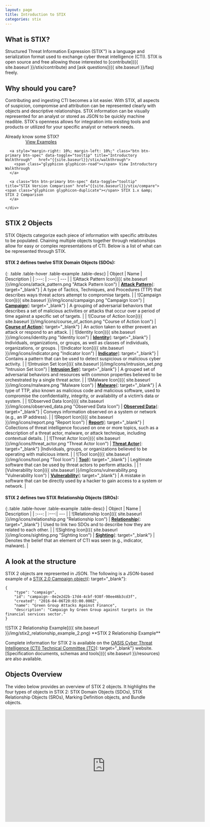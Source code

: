 ```yaml
---
layout: page
title: Introduction to STIX
categories: stix
---
```




## What is STIX?
Structured Threat Information Expression (STIX™) is a language and serialization format used to exchange cyber threat intelligence (CTI). STIX is open source and free allowing those interested to [contribute]({{ site.baseurl }}/stix/contribute) and [ask questions]({{ site.baseurl }}/faq) freely.


## Why should you care?
Contributing and ingesting CTI becomes a lot easier. With STIX, all aspects of suspicion, compromise and attribution can be represented clearly with objects and descriptive relationships. STIX information can be visually represented for an analyst or stored as JSON to be quickly machine readible. STIX's openness allows for integration into existing tools and products or utilized for your specific analyst or network needs.

<div class="row">
  <div class="info-box pull-left med-info-box col-md-12 well">
    Already know some STIX?
    <div>
      <a style="padding: 6px 50px 6px 50px; margin-left: 3%;" class="btn btn-primary btn-spec" data-toggle="tooltip" title="Examples" href="{{site.baseurl}}/stix/examples"> 
        <span class="glyphicon glyphicon-education"></span> View Examples
      </a>
    
      <a style="margin-right: 10%; margin-left: 10%;" class="btn btn-primary btn-spec" data-toggle="tooltip" title="Introductory Walkthrough"   href="{{site.baseurl}}/stix/walkthrough"> 
        <span class="glyphicon glyphicon-road"></span> View Introductory Walkthrough
      </a>
  
      <a class="btn btn-primary btn-spec" data-toggle="tooltip" title="STIX Version Comparison" href="{{site.baseurl}}/stix/compare"><span class="glyphicon glyphicon-duplicate"></span> STIX 1.x &amp; STIX 2 Comparison
      </a>

    </div>
  </div>
</div>


## STIX 2 Objects
STIX Objects categorize each piece of information with specific attributes to be populated. Chaining multiple objects together through relationships allow for easy or complex representations of CTI. Below is a list of what can be represented through STIX.

#### STIX 2 defines twelve STIX Domain Objects (SDOs):

{: .table .table-hover .table-example .table-desc}
| Object | Name | Description |
| :---: | :---: | --- |
| ![Attack Pattern Icon]({{ site.baseurl }}/img/icons/attack_pattern.png "Attack Pattern Icon") | [**Attack Pattern**](https://docs.google.com/document/d/1IvkLxg_tCnICsatu2lyxKmWmh1gY2h8HUNssKIE-UIA/edit#heading=h.axjijf603msy){: target="_blank"} | A type of Tactics, Techniques, and Procedures (TTP) that describes ways threat actors attempt to compromise targets. |
| ![Campaign Icon]({{ site.baseurl }}/img/icons/campaign.png "Campaign Icon") | [**Campaign**](https://docs.google.com/document/d/1IvkLxg_tCnICsatu2lyxKmWmh1gY2h8HUNssKIE-UIA/edit#heading=h.pcpvfz4ik6d6){: target="_blank"} | A grouping of adversarial behaviors that describes a set of malicious activities or attacks that occur over a period of time against a specific set of targets. |
| ![Course of Action Icon]({{ site.baseurl }}/img/icons/course_of_action.png "Course of Action Icon") | [**Course of Action**](https://docs.google.com/document/d/1IvkLxg_tCnICsatu2lyxKmWmh1gY2h8HUNssKIE-UIA/edit#heading=h.a925mpw39txn){: target="_blank"} | An action taken to either prevent an attack or respond to an attack. |
| ![Identity Icon]({{ site.baseurl }}/img/icons/identity.png "Identity Icon") | [**Identity**](https://docs.google.com/document/d/1IvkLxg_tCnICsatu2lyxKmWmh1gY2h8HUNssKIE-UIA/edit#heading=h.wh296fiwpklp){: target="_blank"} | Individuals, organizations, or groups, as well as classes of individuals, organizations, or groups. 
| ![Indicator Icon]({{ site.baseurl }}/img/icons/indicator.png "Indicator Icon") | [**Indicator**](https://docs.google.com/document/d/1IvkLxg_tCnICsatu2lyxKmWmh1gY2h8HUNssKIE-UIA/edit#heading=h.muftrcpnf89v){: target="_blank"} | Contains a pattern that can be used to detect suspicious or malicious cyber activity. |
| ![Intrusion Set Icon]({{ site.baseurl }}/img/icons/intrusion_set.png "Intrusion Set Icon") | [**Intrusion Set**](https://docs.google.com/document/d/1IvkLxg_tCnICsatu2lyxKmWmh1gY2h8HUNssKIE-UIA/edit#heading=h.5ol9xlbbnrdn){: target="_blank"} | A grouped set of adversarial behaviors and resources with common properties believed to be orchestrated by a single threat actor. |
| ![Malware Icon]({{ site.baseurl }}/img/icons/malware.png "Malware Icon") | [**Malware**](https://docs.google.com/document/d/1IvkLxg_tCnICsatu2lyxKmWmh1gY2h8HUNssKIE-UIA/edit#heading=h.s5l7katgbp09){: target="_blank"} | A type of TTP, also known as malicious code and malicious software, used to compromise the confidentiality, integrity, or availability of a victim’s data or system. |
| ![Observed Data Icon]({{ site.baseurl }}/img/icons/observed_data.png "Observed Data Icon") | [**Observed Data**](https://docs.google.com/document/d/1IvkLxg_tCnICsatu2lyxKmWmh1gY2h8HUNssKIE-UIA/edit#heading=h.p49j1fwoxldc){: target="_blank"} | Conveys information observed on a system or network (e.g., an IP address). |
| ![Report Icon]({{ site.baseurl }}/img/icons/report.png "Report Icon") | [**Report**](https://docs.google.com/document/d/1IvkLxg_tCnICsatu2lyxKmWmh1gY2h8HUNssKIE-UIA/edit#heading=h.n8bjzg1ysgdq){: target="_blank"} | Collections of threat intelligence focused on one or more topics, such as a description of a threat actor, malware, or attack technique, including contextual details. |
| ![Threat Actor Icon]({{ site.baseurl }}/img/icons/threat_actor.png "Threat Actor Icon") | [**Threat Actor**](https://docs.google.com/document/d/1IvkLxg_tCnICsatu2lyxKmWmh1gY2h8HUNssKIE-UIA/edit#heading=h.k017w16zutw){: target="_blank"} |Individuals, groups, or organizations believed to be operating with malicious intent. |
| ![Tool Icon]({{ site.baseurl }}/img/icons/tool.png "Tool Icon") | [**Tool**](https://docs.google.com/document/d/1IvkLxg_tCnICsatu2lyxKmWmh1gY2h8HUNssKIE-UIA/edit#heading=h.z4voa9ndw8v){: target="_blank"} | Legitimate software that can be used by threat actors to perform attacks. |
| ![Vulnerability Icon]({{ site.baseurl }}/img/icons/vulnerability.png "Vulnerability Icon") | [**Vulnerability**](https://docs.google.com/document/d/1IvkLxg_tCnICsatu2lyxKmWmh1gY2h8HUNssKIE-UIA/edit#heading=h.q5ytzmajn6re){: target="_blank"} | A mistake in software that can be directly used by a hacker to gain access to a system or network. |

#### STIX 2 defines two STIX Relationship Objects (SROs):

{:.table .table-hover .table-example .table-desc}
| Object | Name | Description |
| :---: | :---:| --- |
| ![Relationship Icon]({{ site.baseurl }}/img/icons/relationship.png "Relationship Icon") | [**Relationship**](https://docs.google.com/document/d/1IvkLxg_tCnICsatu2lyxKmWmh1gY2h8HUNssKIE-UIA/edit#heading=h.e2e1szrqfoan){: target="_blank"} | Used to link two SDOs and to describe how they are related to each other. |
| ![Sighting Icon]({{ site.baseurl }}/img/icons/sighting.png "Sighting Icon") | [**Sighting**](https://docs.google.com/document/d/1IvkLxg_tCnICsatu2lyxKmWmh1gY2h8HUNssKIE-UIA/edit#heading=h.a795guqsap3r){: target="_blank"} | Denotes the belief that an element of CTI was seen (e.g., indicator, malware). |


## A look at the structure

STIX 2 objects are represented in JSON. The following is a JSON-based example of a [STIX 2.0 Campaign object](https://docs.google.com/document/d/1IvkLxg_tCnICsatu2lyxKmWmh1gY2h8HUNssKIE-UIA/pub#h.pcpvfz4ik6d6){: target="_blank"}:

```
{  
    "type": "campaign",  
    "id": "campaign--8e2e2d2b-17d4-4cbf-938f-98ee46b3cd3f",  
    "created": "2016-04-06T20:03:00.000Z",  
    "name": "Green Group Attacks Against Finance",  
    "description": "Campaign by Green Group against targets in the financial services sector."  
}
```

<div class="pull-right text-center about-fig" markdown="span">
![STIX 2 Relationship Example]({{ site.baseurl }}/img/stix2_relationship_example_2.png)
**STIX 2 Relationship Example**
</div>

Complete information for STIX 2 is available on the [OASIS Cyber Threat Intelligence (CTI) Technical Committee (TC)](https://www.oasis-open.org/committees/tc_home.php?wg_abbrev=cti){: target="_blank"} website. [Specification documents, schemas and tools]({{ site.baseurl }}/resources) are also available.


Objects Overview
----------------

The video below provides an overview of STIX 2 objects. It highlights the four types of objects in STIX 2: STIX Domain Objects (SDOs), STIX Relationship Objects (SROs), Marking Definition objects, and Bundle objects.

<div class="video-wrapper">
    <div class="video-container">
        <iframe src="https://www.youtube.com/embed/iAnd3rApMcA?ecver=2" width="640" height="360" frameborder="0"></iframe>
    </div>
    <!-- /video --><br><br>
</div>
<!-- /video-wrapper -->